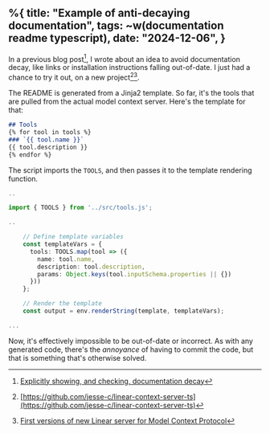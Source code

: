 %{
    title: "Example of anti-decaying documentation",
    tags: ~w(documentation readme typescript),
    date: "2024-12-06",
}
---
In a previous blog post[^1], I wrote about an idea to avoid documentation decay, like links or installation instructions falling out-of-date. I just had a chance to try it out, on a new project[^2][^3].

The README is generated from a Jinja2 template. So far, it's the tools that are pulled from the actual model context server. Here's the template for that:

```markdown
## Tools
{% for tool in tools %}
### `{{ tool.name }}`
{{ tool.description }}
{% endfor %}
```

The script imports the `TOOLS`, and then passes it to the template rendering function.

```typescript
..

import { TOOLS } from '../src/tools.js';

..

    // Define template variables
    const templateVars = {
      tools: TOOLS.map(tool => ({
        name: tool.name,
        description: tool.description,
        params: Object.keys(tool.inputSchema.properties || {})
      }))
    };

    // Render the template
    const output = env.renderString(template, templateVars);

...
```

Now, it's effectively impossible to be out-of-date or incorrect. As with any generated code, there's the _annoyance_ of having to commit the code, but that is something that's otherwise solved.

[^1]: [Explicitly showing, and checking, documentation decay](explicitly-showing-and-checking-documentation-decay)
[^2]: [https://github.com/jesse-c/linear-context-server-ts](https://github.com/jesse-c/linear-context-server-ts)
[^3]: [First versions of new Linear server for Model Context Protocol](first-versions-of-new-linear-server-for-model-context-protocol)
[^4]: [](https://github.com/jesse-c/personal-site/blob/602728c9e80ea40c94b5fbb4b72c95d63d098f7f/priv/blog/posts/example-of-anti-decaying-documentation.md?plain=1#L9)
